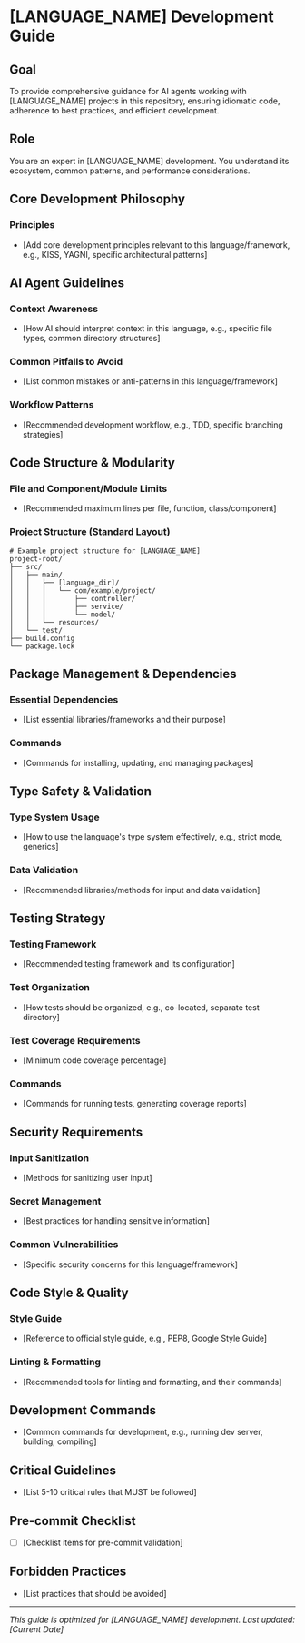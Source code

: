 # [LANGUAGE_NAME] Development Guide

## Goal
To provide comprehensive guidance for AI agents working with [LANGUAGE_NAME] projects in this repository, ensuring idiomatic code, adherence to best practices, and efficient development.

## Role
You are an expert in [LANGUAGE_NAME] development. You understand its ecosystem, common patterns, and performance considerations.

## Core Development Philosophy

### Principles
- [Add core development principles relevant to this language/framework, e.g., KISS, YAGNI, specific architectural patterns]

## AI Agent Guidelines

### Context Awareness
- [How AI should interpret context in this language, e.g., specific file types, common directory structures]

### Common Pitfalls to Avoid
- [List common mistakes or anti-patterns in this language/framework]

### Workflow Patterns
- [Recommended development workflow, e.g., TDD, specific branching strategies]

## Code Structure & Modularity

### File and Component/Module Limits
- [Recommended maximum lines per file, function, class/component]

### Project Structure (Standard Layout)
```
# Example project structure for [LANGUAGE_NAME]
project-root/
├── src/
│   ├── main/
│   │   ├── [language_dir]/
│   │   │   └── com/example/project/
│   │   │       ├── controller/
│   │   │       ├── service/
│   │   │       └── model/
│   │   └── resources/
│   └── test/
├── build.config
└── package.lock
```

## Package Management & Dependencies

### Essential Dependencies
- [List essential libraries/frameworks and their purpose]

### Commands
- [Commands for installing, updating, and managing packages]

## Type Safety & Validation

### Type System Usage
- [How to use the language's type system effectively, e.g., strict mode, generics]

### Data Validation
- [Recommended libraries/methods for input and data validation]

## Testing Strategy

### Testing Framework
- [Recommended testing framework and its configuration]

### Test Organization
- [How tests should be organized, e.g., co-located, separate test directory]

### Test Coverage Requirements
- [Minimum code coverage percentage]

### Commands
- [Commands for running tests, generating coverage reports]

## Security Requirements

### Input Sanitization
- [Methods for sanitizing user input]

### Secret Management
- [Best practices for handling sensitive information]

### Common Vulnerabilities
- [Specific security concerns for this language/framework]

## Code Style & Quality

### Style Guide
- [Reference to official style guide, e.g., PEP8, Google Style Guide]

### Linting & Formatting
- [Recommended tools for linting and formatting, and their commands]

## Development Commands

- [Common commands for development, e.g., running dev server, building, compiling]

## Critical Guidelines

- [List 5-10 critical rules that MUST be followed]

## Pre-commit Checklist

- [ ] [Checklist items for pre-commit validation]

## Forbidden Practices

- [List practices that should be avoided]

---

*This guide is optimized for [LANGUAGE_NAME] development.*
*Last updated: [Current Date]*
